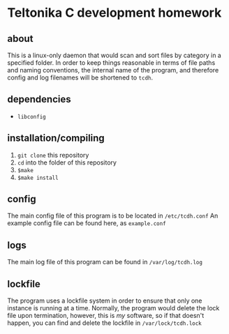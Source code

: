 # Teltonika C development homework

## about
This is a linux-only daemon that would scan and sort files by category in a specified folder.
In order to keep things reasonable in terms of file paths and naming conventions,
the internal name of the program, and therefore config and log filenames will be shortened to `tcdh`.

## dependencies
* `libconfig`

## installation/compiling
1. `git clone` this repository
2. `cd` into the folder of this repository
3. `$make`
4. `$make install`

## config
The main config file of this program is to be located in `/etc/tcdh.conf`
An example config file can be found here, as `example.conf`

## logs
The main log file of this program can be found in `/var/log/tcdh.log`

## lockfile
The program uses a lockfile system in order to ensure that only one instance is running at a time.
Normally, the program would delete the lock file upon termination, however, this is *my* software, so if that doesn't happen, you can find and delete the lockfile in `/var/lock/tcdh.lock`

